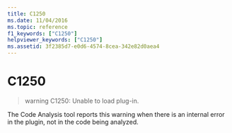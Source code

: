 ```yaml
---
title: C1250
ms.date: 11/04/2016
ms.topic: reference
f1_keywords: ["C1250"]
helpviewer_keywords: ["C1250"]
ms.assetid: 3f2385d7-e0d6-4574-8cea-342e82d0aea4
---
```

# C1250

> warning C1250: Unable to load plug-in.

The Code Analysis tool reports this warning when there is an internal error in the plugin, not in the code being analyzed.
